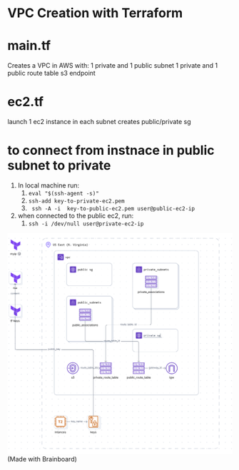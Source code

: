 # VPC Creation with Terraform

# main.tf
Creates a VPC in AWS with:
1 private and 1 public subnet
1 private and 1 public route table
s3 endpoint


# ec2.tf
launch 1 ec2 instance in each subnet
creates public/private sg

# to connect from instnace in public subnet to private
1. In local machine run: 
    1. ```eval "$(ssh-agent -s)"```
    2. ```ssh-add key-to-private-ec2.pem```
    3. ``` ssh -A -i  key-to-public-ec2.pem user@public-ec2-ip```
2. when connected to the public ec2, run:
    1. ```ssh -i /dev/null user@private-ec2-ip```

![alt text](diagram.png)
(Made with Brainboard)
